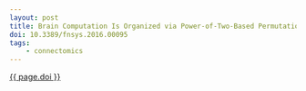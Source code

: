 ```yaml
---
layout: post
title: Brain Computation Is Organized via Power-of-Two-Based Permutation Logic
doi: 10.3389/fnsys.2016.00095
tags:
    - connectomics
---
```


<a href="http://journal.frontiersin.org/article/{{ page.doi }}">{{ page.doi }}</a>
